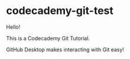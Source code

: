 # codecademy-git-test

Hello!

This is a Codecademy Git Tutorial.

GitHub Desktop makes interacting with Git easy!
